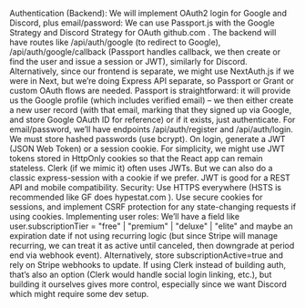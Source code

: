Authentication (Backend): We will implement OAuth2 login for Google and Discord, plus email/password:
We can use Passport.js with the Google Strategy and Discord Strategy for OAuth
github.com
. The backend will have routes like /api/auth/google (to redirect to Google), /api/auth/google/callback (Passport handles callback, we then create or find the user and issue a session or JWT), similarly for Discord.
Alternatively, since our frontend is separate, we might use NextAuth.js if we were in Next, but we’re doing Express API separate, so Passport or Grant or custom OAuth flows are needed. Passport is straightforward: it will provide us the Google profile (which includes verified email) – we then either create a new user record (with that email, marking that they signed up via Google, and store Google OAuth ID for reference) or if it exists, just authenticate.
For email/password, we’ll have endpoints /api/auth/register and /api/auth/login. We must store hashed passwords (use bcrypt). On login, generate a JWT (JSON Web Token) or a session cookie. For simplicity, we might use JWT tokens stored in HttpOnly cookies so that the React app can remain stateless. Clerk (if we mimic it) often uses JWTs. But we can also do a classic express-session with a cookie if we prefer. JWT is good for a REST API and mobile compatibility.
Security: Use HTTPS everywhere (HSTS is recommended like GF does
hypestat.com
). Use secure cookies for sessions, and implement CSRF protection for any state-changing requests if using cookies.
Implementing user roles: We’ll have a field like user.subscriptionTier = "free" | "premium" | "deluxe" | "elite" and maybe an expiration date if not using recurring logic (but since Stripe will manage recurring, we can treat it as active until canceled, then downgrade at period end via webhook event). Alternatively, store subscriptionActive=true and rely on Stripe webhooks to update.
If using Clerk instead of building auth, that’s also an option (Clerk would handle social login linking, etc.), but building it ourselves gives more control, especially since we want Discord which might require some dev setup.